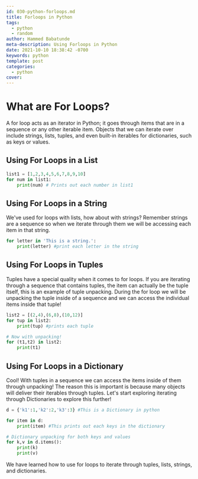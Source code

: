 ```yaml
---
id: 030-python-forloops.md
title: Forloops in Python
tags:
  - python
  - random
author: Hammed Babatunde
meta-description: Using Forloops in Python
date: 2021-10-10 18:38:42 -0700
keywords: python
template: post
categories:
  - python
cover:
---
```


# What are For Loops?
A for loop acts as an iterator in Python; it goes through items that are in a sequence or any other iterable item. Objects that we can iterate over include strings, lists, tuples, and even built-in iterables for dictionaries, such as keys or values.

## Using For Loops in a List
```python
list1 = [1,2,3,4,5,6,7,8,9,10]
for num in list1:
    print(num) # Prints out each number in list1
```

## Using For Loops in a String 
We've used for loops with lists, how about with strings? Remember strings are a sequence so when we iterate through them we will be accessing each item in that string.
```python
for letter in 'This is a string.':
    print(letter) #print each letter in the string
```

## Using For Loops in Tuples
Tuples have a special quality when it comes to for loops. If you are iterating through a sequence that contains tuples, the item can actually be the tuple itself, this is an example of tuple unpacking. During the for loop we will be unpacking the tuple inside of a sequence and we can access the individual items inside that tuple!
```python
list2 = [(2,4),(6,8),(10,12)]
for tup in list2:
    print(tup) #prints each tuple

# Now with unpacking!
for (t1,t2) in list2:
    print(t1)
```
## Using For Loops in a Dictionary
Cool! With tuples in a sequence we can access the items inside of them through unpacking! The reason this is important is because many objects will deliver their iterables through tuples. Let's start exploring iterating through Dictionaries to explore this further!

```python
d = {'k1':1,'k2':2,'k3':3} #This is a Dictionary in python

for item in d:
    print(item) #This prints out each keys in the dictionary

# Dictionary unpacking for both keys and values
for k,v in d.items():
    print(k)
    print(v) 
```
We have learned how to use for loops to iterate through tuples, lists, strings, and dictionaries.